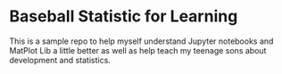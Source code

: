 # Baseball Statistic for Learning

This is a sample repo to help myself understand Jupyter notebooks and MatPlot Lib a little better as well as help teach my teenage sons about development and statistics.
